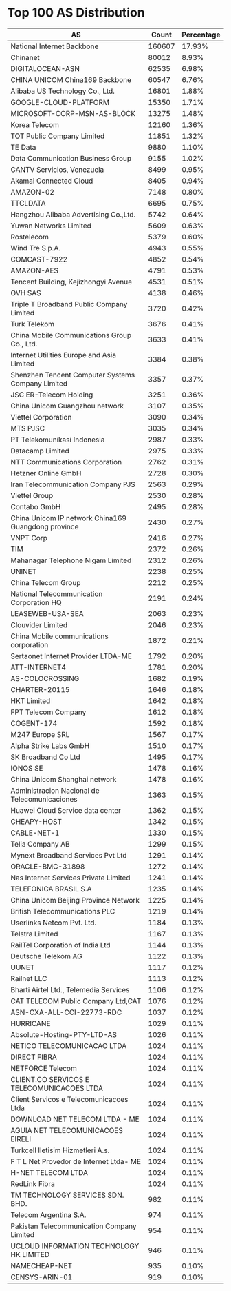 # Top 100 AS Distribution
| AS | Count | Percentage |
|----|----|----|
| National Internet Backbone | 160607 | 17.93% |
| Chinanet | 80012 | 8.93% |
| DIGITALOCEAN-ASN | 62535 | 6.98% |
| CHINA UNICOM China169 Backbone | 60547 | 6.76% |
| Alibaba US Technology Co., Ltd. | 16801 | 1.88% |
| GOOGLE-CLOUD-PLATFORM | 15350 | 1.71% |
| MICROSOFT-CORP-MSN-AS-BLOCK | 13275 | 1.48% |
| Korea Telecom | 12160 | 1.36% |
| TOT Public Company Limited | 11851 | 1.32% |
| TE Data | 9880 | 1.10% |
| Data Communication Business Group | 9155 | 1.02% |
| CANTV Servicios, Venezuela | 8499 | 0.95% |
| Akamai Connected Cloud | 8405 | 0.94% |
| AMAZON-02 | 7148 | 0.80% |
| TTCLDATA | 6695 | 0.75% |
| Hangzhou Alibaba Advertising Co.,Ltd. | 5742 | 0.64% |
| Yuwan Networks Limited | 5609 | 0.63% |
| Rostelecom | 5379 | 0.60% |
| Wind Tre S.p.A. | 4943 | 0.55% |
| COMCAST-7922 | 4852 | 0.54% |
| AMAZON-AES | 4791 | 0.53% |
| Tencent Building, Kejizhongyi Avenue | 4531 | 0.51% |
| OVH SAS | 4138 | 0.46% |
| Triple T Broadband Public Company Limited | 3720 | 0.42% |
| Turk Telekom | 3676 | 0.41% |
| China Mobile Communications Group Co., Ltd. | 3633 | 0.41% |
| Internet Utilities Europe and Asia Limited | 3384 | 0.38% |
| Shenzhen Tencent Computer Systems Company Limited | 3357 | 0.37% |
| JSC ER-Telecom Holding | 3251 | 0.36% |
| China Unicom Guangzhou network | 3107 | 0.35% |
| Viettel Corporation | 3090 | 0.34% |
| MTS PJSC | 3035 | 0.34% |
| PT Telekomunikasi Indonesia | 2987 | 0.33% |
| Datacamp Limited | 2975 | 0.33% |
| NTT Communications Corporation | 2762 | 0.31% |
| Hetzner Online GmbH | 2728 | 0.30% |
| Iran Telecommunication Company PJS | 2563 | 0.29% |
| Viettel Group | 2530 | 0.28% |
| Contabo GmbH | 2495 | 0.28% |
| China Unicom IP network China169 Guangdong province | 2430 | 0.27% |
| VNPT Corp | 2416 | 0.27% |
| TIM | 2372 | 0.26% |
| Mahanagar Telephone Nigam Limited | 2312 | 0.26% |
| UNINET | 2238 | 0.25% |
| China Telecom Group | 2212 | 0.25% |
| National Telecommunication Corporation HQ | 2191 | 0.24% |
| LEASEWEB-USA-SEA | 2063 | 0.23% |
| Clouvider Limited | 2046 | 0.23% |
| China Mobile communications corporation | 1872 | 0.21% |
| Sertaonet Internet Provider LTDA-ME | 1792 | 0.20% |
| ATT-INTERNET4 | 1781 | 0.20% |
| AS-COLOCROSSING | 1682 | 0.19% |
| CHARTER-20115 | 1646 | 0.18% |
| HKT Limited | 1642 | 0.18% |
| FPT Telecom Company | 1612 | 0.18% |
| COGENT-174 | 1592 | 0.18% |
| M247 Europe SRL | 1567 | 0.17% |
| Alpha Strike Labs GmbH | 1510 | 0.17% |
| SK Broadband Co Ltd | 1495 | 0.17% |
| IONOS SE | 1478 | 0.16% |
| China Unicom Shanghai network | 1478 | 0.16% |
| Administracion Nacional de Telecomunicaciones | 1363 | 0.15% |
| Huawei Cloud Service data center | 1362 | 0.15% |
| CHEAPY-HOST | 1342 | 0.15% |
| CABLE-NET-1 | 1330 | 0.15% |
| Telia Company AB | 1299 | 0.15% |
| Mynext Broadband Services Pvt Ltd | 1291 | 0.14% |
| ORACLE-BMC-31898 | 1272 | 0.14% |
| Nas Internet Services Private Limited | 1241 | 0.14% |
| TELEFONICA BRASIL S.A | 1235 | 0.14% |
| China Unicom Beijing Province Network | 1225 | 0.14% |
| British Telecommunications PLC | 1219 | 0.14% |
| Userlinks Netcom Pvt. Ltd. | 1184 | 0.13% |
| Telstra Limited | 1167 | 0.13% |
| RailTel Corporation of India Ltd | 1144 | 0.13% |
| Deutsche Telekom AG | 1122 | 0.13% |
| UUNET | 1117 | 0.12% |
| Railnet LLC | 1113 | 0.12% |
| Bharti Airtel Ltd., Telemedia Services | 1106 | 0.12% |
| CAT TELECOM Public Company Ltd,CAT | 1076 | 0.12% |
| ASN-CXA-ALL-CCI-22773-RDC | 1037 | 0.12% |
| HURRICANE | 1029 | 0.11% |
| Absolute-Hosting-PTY-LTD-AS | 1026 | 0.11% |
| NETICO TELECOMUNICACAO LTDA | 1024 | 0.11% |
| DIRECT FIBRA | 1024 | 0.11% |
| NETFORCE Telecom | 1024 | 0.11% |
| CLIENT.CO SERVICOS E TELECOMUNICACOES LTDA | 1024 | 0.11% |
| Client Servicos e Telecomunicacoes Ltda | 1024 | 0.11% |
| DOWNLOAD NET TELECOM LTDA - ME | 1024 | 0.11% |
| AGUIA NET TELECOMUNICACOES EIRELI | 1024 | 0.11% |
| Turkcell Iletisim Hizmetleri A.s. | 1024 | 0.11% |
| F T L Net Provedor de Internet Ltda- ME | 1024 | 0.11% |
| H-NET TELECOM LTDA | 1024 | 0.11% |
| RedLink Fibra | 1024 | 0.11% |
| TM TECHNOLOGY SERVICES SDN. BHD. | 982 | 0.11% |
| Telecom Argentina S.A. | 974 | 0.11% |
| Pakistan Telecommunication Company Limited | 954 | 0.11% |
| UCLOUD INFORMATION TECHNOLOGY HK LIMITED | 946 | 0.11% |
| NAMECHEAP-NET | 935 | 0.10% |
| CENSYS-ARIN-01 | 919 | 0.10% |
